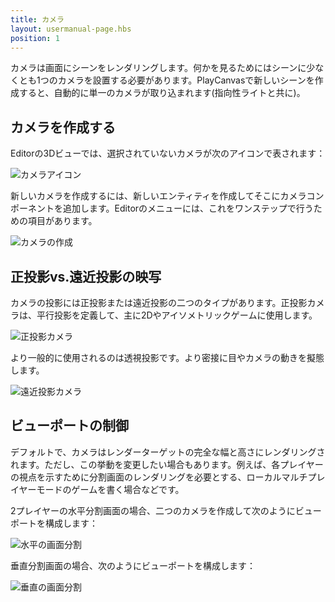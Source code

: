 ```yaml
---
title: カメラ
layout: usermanual-page.hbs
position: 1
---
```


カメラは画面にシーンをレンダリングします。何かを見るためにはシーンに少なくとも1つのカメラを設置する必要があります。PlayCanvasで新しいシーンを作成すると、自動的に単一のカメラが取り込まれます(指向性ライトと共に)。

## カメラを作成する

Editorの3Dビューでは、選択されていないカメラが次のアイコンで表されます：

![カメラアイコン][1]

新しいカメラを作成するには、新しいエンティティを作成してそこにカメラコンポーネントを追加します。Editorのメニューには、これをワンステップで行うための項目があります。

![カメラの作成][2]

## 正投影vs.遠近投影の映写

カメラの投影には正投影または遠近投影の二つのタイプがあります。正投影カメラは、平行投影を定義して、主に2Dやアイソメトリックゲームに使用します。

![正投影カメラ][3]

より一般的に使用されるのは透視投影です。より密接に目やカメラの動きを擬態します。

![遠近投影カメラ][4]

## ビューポートの制御

デフォルトで、カメラはレンダーターゲットの完全な幅と高さにレンダリングされます。ただし、この挙動を変更したい場合もあります。例えば、各プレイヤーの視点を示すために分割画面のレンダリングを必要とする、ローカルマルチプレイヤーモードのゲームを書く場合などです。

2プレイヤーの水平分割画面の場合、二つのカメラを作成して次のようにビューポートを構成します：

![水平の画面分割][5]

垂直分割画面の場合、次のようにビューポートを構成します：

![垂直の画面分割][6]

[1]: /images/user-manual/graphics/cameras/camera_icon.png
[2]: /images/user-manual/graphics/cameras/camera_create.png
[3]: /images/user-manual/graphics/cameras/camera_orthographic.png
[4]: /images/user-manual/graphics/cameras/camera_perspective.png
[5]: /images/user-manual/graphics/cameras/camera_horizontal_splitscreen.png
[6]: /images/user-manual/graphics/cameras/camera_vertical_splitscreen.png

